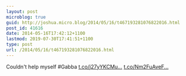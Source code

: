 ```yaml
---
layout: post
microblog: true
guid: http://joshua.micro.blog/2014/05/16/t467193281076822016.html
post_id: 41616
date: 2014-05-16T17:42:12+1100
lastmod: 2019-07-30T17:41:51+1100
type: post
url: /2014/05/16/t467193281076822016.html
---
```

Couldn't help myself #Gabba [t.co/j27yYKCMu...](http://t.co/j27yYKCMu0) [t.co/Nm2FuAveF...](http://t.co/Nm2FuAveFI)
